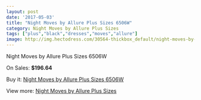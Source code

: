 ```yaml
---
layout: post
date: '2017-05-03'
title: "Night Moves by Allure Plus Sizes 6506W"
category: Night Moves by Allure Plus Sizes
tags: ["plus","black","dresses","moves","allure"]
image: http://img.hectodress.com/30564-thickbox_default/night-moves-by-allure-plus-sizes-6506w.jpg
---
```

Night Moves by Allure Plus Sizes 6506W

On Sales: **$196.64**
<a href="https://www.hectodress.com/night-moves-by-allure-plus-sizes/14063-night-moves-by-allure-plus-sizes-6506w.html"><amp-img layout="responsive" width="600" height="600" src="//img.hectodress.com/30564-thickbox_default/night-moves-by-allure-plus-sizes-6506w.jpg" alt="Night Moves by Allure Plus Sizes 6506W 0" /></a>
<a href="https://www.hectodress.com/night-moves-by-allure-plus-sizes/14063-night-moves-by-allure-plus-sizes-6506w.html"><amp-img layout="responsive" width="600" height="600" src="//img.hectodress.com/30566-thickbox_default/night-moves-by-allure-plus-sizes-6506w.jpg" alt="Night Moves by Allure Plus Sizes 6506W 1" /></a>
<a href="https://www.hectodress.com/night-moves-by-allure-plus-sizes/14063-night-moves-by-allure-plus-sizes-6506w.html"><amp-img layout="responsive" width="600" height="600" src="//img.hectodress.com/30565-thickbox_default/night-moves-by-allure-plus-sizes-6506w.jpg" alt="Night Moves by Allure Plus Sizes 6506W 2" /></a>

Buy it: [Night Moves by Allure Plus Sizes 6506W](https://www.hectodress.com/night-moves-by-allure-plus-sizes/14063-night-moves-by-allure-plus-sizes-6506w.html "Night Moves by Allure Plus Sizes 6506W")

View more: [Night Moves by Allure Plus Sizes](https://www.hectodress.com/240-night-moves-by-allure-plus-sizes "Night Moves by Allure Plus Sizes")